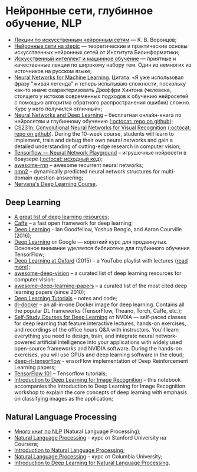 # Нейронные сети, глубинное обучение, NLP


* [Лекции по искусственным нейронным сетям](http://www.ccas.ru/voron/download/NeuralNets.pdf) — К. В. Воронцов;
* [Нейронные сети на stepic](https://stepic.org/s/eg4Xe6Ry) — теоретические и практические основы искусственных нейронных сетей от Института Биоинформатики;
* [Искусственный интеллект и машинное обучение](https://ulearn.azurewebsites.net/Course/AIML/) — приятные и качественные лекции по широкому набору тем. Один из немногих из источников на русском языке;
* [Neural Networks for Machine Learning](https://www.coursera.org/course/neuralnets). Цитата: «Я уже использовал фразу "живая легенда" и теперь испытываю сложности, поскольку как-то иначе охарактеризовать Джеффри Хинтона (человека, стоящего у истоков современных подходов к обучению нейросетей с помощью алгоритма обратного распространения ошибки) сложно. Курс у него получился отличный»;
* [Neural Networks and Deep Learning](http://neuralnetworksanddeeplearning.com/index.html) – бесплатная онлайн-книга по нейросетям и глубинному обучению ([:octocat: repo on github](https://github.com/mnielsen/neural-networks-and-deep-learning));
* [CS231n: Convolutional Neural Networks for Visual Recognition](http://vision.stanford.edu/teaching/cs231n/) ([:octocat: repo on github](https://github.com/cs231n)). During the 10-week course, students will learn to implement, train and debug their own neural networks and gain a detailed understanding of cutting-edge research in computer vision;
* [Tensorflow — Neural Network Playground](http://playground.tensorflow.org/) – игрушечные нейросети в браузере ([:octocat: исходный код](https://github.com/tensorflow/playground));
* [awesome-rnn](https://github.com/kjw0612/awesome-rnn) – awesome recurrent neural networks;
* [nmn2](https://github.com/jacobandreas/nmn2) – dynamically predicted neural network structures for multi-domain question answering;
* [Nervana's Deep Learning Course](https://www.nervanasys.com/deep-learning-tutorials/).

## Deep Learning

* [A great list of deep learning resources](https://omtcyfz.github.io/2016/08/29/Deep-Learning-Resources.html);
* [Caffe](https://github.com/weiliu89/caffe) – a fast open framework for deep learning;
* [Deep Learning](http://www.deeplearningbook.org) - Ian Goodfellow, Yoshua Bengio, and Aaron Courville (2016);
* [Deep Learning](https://www.udacity.com/course/deep-learning--ud730) от Google — короткий курс для продвинутых. Основное внимание уделяется библиотеке для глубинного обучения TensorFlow;
* [Deep Learning at Oxford](https://www.youtube.com/playlist?list=PLE6Wd9FR--EfW8dtjAuPoTuPcqmOV53Fu) (2015) – a YouTube playlist with lectures ([read more](http://www.cs.ox.ac.uk/teaching/courses/2014-2015/ml/));
* [awesome-deep-vision](https://github.com/kjw0612/awesome-deep-vision) – a curated list of deep learning resources for computer vision;
* [awesome-deep-learning-papers](https://github.com/terryum/awesome-deep-learning-papers) – a curated list of the most cited deep learning papers (since 2010); 
* [Deep Learning Tutorials](https://github.com/subokita/DeepLearningTutorials) – notes and code;
* [dl-docker](https://github.com/saiprashanths/dl-docker) – an all-in-one Docker image for deep learning. Contains all the popular DL frameworks (TensorFlow, Theano, Torch, Caffe, etc.);
* [Self-Study Courses for Deep Learning](https://developer.nvidia.com/deep-learning-courses) от NVDIA — self-paced classes for deep learning that feature interactive lectures, hands-on exercises, and recordings of the office hours Q&A with instructors. You’ll learn everything you need to design, train, and integrate neural network-powered artificial intelligence into your applications with widely used open-source frameworks and NVIDIA software. During the hands-on exercises, you will use GPUs and deep learning software in the cloud;
* [deep-rl-tensorflow](https://github.com/carpedm20/deep-rl-tensorflow) - ensorFlow implementation of Deep Reinforcement Learning papers;
* [TensorFlow 101](https://github.com/sjchoi86/Tensorflow-101) – Tensorflow tutorials;
* [Introduction to Deep Learning for Image Recognition](https://github.com/rouseguy/scipyUS2016_dl-image) – this notebook accompanies the Introduction to Deep Learning for Image Recognition workshop to explain the core concepts of deep learning with emphasis on classifying images as the application;

## Natural Language Processing

* [Много книг по NLP](https://www.dropbox.com/sh/b1c2ulwua9zy574/AACswS1E0IB9LdPDxQ6fexm4a?dl=0) (Natural Language Processing);
* [Natural Language Processing](https://www.coursera.org/course/nlp) – курс от Stanford University на Coursera;
* [Introduction to Natural Language Processing](https://www.coursera.org/learn/nlpintro);
* [Natural Language Processing](https://www.coursera.org/course/nlangp) – курс от Columbia University;
* [Introduction to Deep Learning for Natural Language Processing](https://github.com/rouseguy/europython2016_dl-nlp).